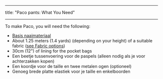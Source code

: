 - - -
title: "Paco pants: What You Need"
- - -

To make Paco, you will need the following:

- [Basis naaimateriaal](/docs/sewing/basic-sewing-supplies)
- About 1.25 meters (1.4 yards) (depending on your height) of a suitable fabric ([see Fabric options](/docs/patterns/paco/fabric))
- 30cm (12") of lining for the pocket bags
- Een beetje tussenvoering voor de paspels (alleen nodig als je voor achterzakken kopen)
- Een koordje voor de taille en twee metalen ogen (optioneel)
- Genoeg brede platte elastiek voor je taille en enkelboorden
